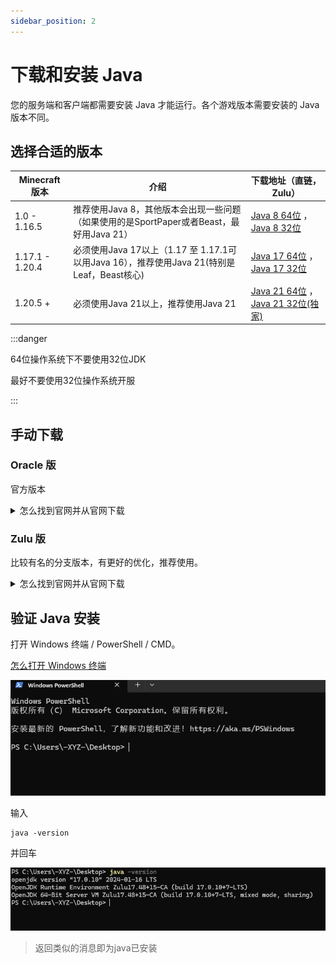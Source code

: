 ```yaml
---
sidebar_position: 2
---
```


# 下载和安装 Java

您的服务端和客户端都需要安装 Java 才能运行。各个游戏版本需要安装的 Java 版本不同。

## 选择合适的版本

| Minecraft 版本    | 介绍                                                                  | 下载地址（直链，Zulu）                                                                                                                                                              |
|-----------------|---------------------------------------------------------------------|----------------------------------------------------------------------------------------------------------------------------------------------------------------------------|
| 1.0 - 1.16.5    | 推荐使用Java 8，其他版本会出现一些问题（如果使用的是SportPaper或者Beast，最好用Java 21）          | [Java 8 64位](https://cdn.azul.com/zulu/bin/zulu8.78.0.19-ca-jdk8.0.412-win_x64.msi) ， [Java 8 32位](https://cdn.azul.com/zulu/bin/zulu8.78.0.19-ca-jdk8.0.412-win_i686.msi) |
| 1.17.1 - 1.20.4 | 必须使用Java 17以上（1.17 至 1.17.1可以用Java 16），推荐使用Java 21(特别是Leaf，Beast核心) | [Java 17 64位](https://cdn.azul.com/zulu/bin/zulu17.50.19-ca-jdk17.0.11-win_x64.msi) ， [Java 17 32位](https://cdn.azul.com/zulu/bin/zulu17.50.19-ca-jdk17.0.11-win_i686.msi) |
| 1.20.5 +        | 必须使用Java 21以上，推荐使用Java 21                                           | [Java 21 64位](https://cdn.azul.com/zulu/bin/zulu21.34.19-ca-jdk21.0.3-win_x64.msi) ， [Java 21 32位(独家)](https://qcymc.cloud/f/4xOtl/jdk-21.0.3-windows-32bit.zip)                                                                                        |

:::danger

64位操作系统下不要使用32位JDK

最好不要使用32位操作系统开服

:::

## 手动下载

### Oracle 版

官方版本


<details>
  <summary>怎么找到官网并从官网下载</summary>

![](_images/Oracle-1.png)
![](_images/Oracle-2.png)
![](_images/Oracle-3.png)
![](_images/Oracle-4.png)

> 如果再往下翻的话可以看到 Java 8 / 11。

![](_images/Oracle-5.png)

> 但是在这里 Java 8 需要登录才能下载。
>
> 你可以在下方链接直接下载 Java 8。
>
> > https://www.java.com/zh-CN/download/
</details>

### Zulu 版

比较有名的分支版本，有更好的优化，推荐使用。

<details>
<summary>怎么找到官网并从官网下载</summary>
![](_images/Zulu-1.png)

> 往下翻，找到这个，选择你想要的版本

![](_images/Zulu-2.png)

> 找到64-bit (64位) （如果你的电脑是32位的，不建议开服。）。

![](_images/Zulu-3.png)

> 如果您不能安装此软件（如不兼容），请关闭此文档，且**不要向**文档编写者们提问，感谢。
</details>


## 验证 Java 安装

打开 Windows 终端 / PowerShell / CMD。

[怎么打开 Windows 终端](https://cn.bing.com/search?q=%E6%80%8E%E4%B9%88%E6%89%93%E5%BC%80windows%E6%8E%A7%E5%88%B6%E5%8F%B0)

![](_images/cmd-1.png)

输入

```
java -version
```

并回车

![](_images/cmd-2.png)

> 返回类似的消息即为java已安装
